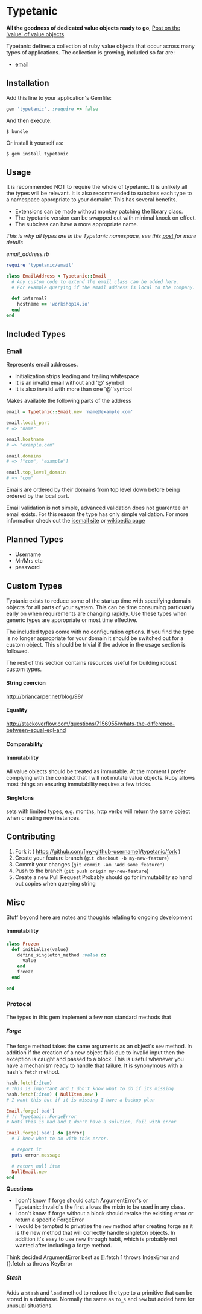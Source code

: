 # Typetanic

**All the goodness of dedicated value objects ready to go**, [Post on the 'value' of value objects](http://insights.workshop14.io/2015/07/15/value-objects-in-ruby.html)

Typetanic defines a collection of ruby value objects that occur across many types of applications. The collection is growing, included so far are:

- [email](https://github.com/CrowdHailer/typtanic#user-content-email)

## Installation

Add this line to your application's Gemfile:

```ruby
gem 'typetanic', :require => false
```

And then execute:

```
$ bundle
```

Or install it yourself as:

```
$ gem install typetanic
```

## Usage

It is recommended NOT to require the whole of typetanic. It is unlikely all the types will be relevant. It is also recommended to subclass each type to a namespace appropriate to your domain*. This has several benefits.

- Extensions can be made without monkey patching the library class.
- The typetanic version can be swapped out with minimal knock on effect.
- The subclass can have a more appropriate name.

*This is why all types are in the Typetanic namespace, see this [post](http://insights.workshop14.io/2015/05/28/ruby-require-and-broad-modules.html) for more details*

*email_address.rb*
```rb
require 'typetanic/email'

class EmailAddress < Typetanic::Email
  # Any custom code to extend the email class can be added here.
  # For example querying if the email address is local to the company.

  def internal?
    hostname == 'workshop14.io'
  end
end
```

## Included Types

### Email

Represents email addresses.
- Initialization strips leading and trailing whitespace
- It is an invalid email without and '@' symbol
- It is also invalid with more than one '@''symbol

Makes available the following parts of the address

```rb
email = Typetanic::Email.new 'name@example.com'

email.local_part
# => "name"

email.hostname
# => "example.com"

email.domains
# => ["com", "example"]

email.top_level_domain
# => "com"
```

Emails are ordered by their domains from top level down before being ordered by the local part.

Email validation is not simple, advanced validation does not guarentee an email exists. For this reason the type has only simple validation. For more information check out the [isemail site](http://isemail.info/about) or [wikipedia page](http://en.wikipedia.org/wiki/Email_address)

## Planned Types

- Username
- Mr/Mrs etc
- password

## Custom Types

Typtanic exists to reduce some of the startup time with specifying domain objects for all parts of your system. This can be time consuming particuarly early on when requirements are changing rapidly. Use these types when generic types are appropriate or most time effective.

The included types come with no configuration options. If you find the type is no longer appropriate for your domain it should be switched out for a custom object. This should be trivial if the advice in the usage section is followed.

The rest of this section contains resources useful for building robust custom types.

#### String coercion
http://briancarper.net/blog/98/

#### Equality
http://stackoverflow.com/questions/7156955/whats-the-difference-between-equal-eql-and

#### Comparability

#### Immutability
All value objects should be treated as immutable. At the moment I prefer complying with the contract that I will not mutate value objects. Ruby allows most things an ensuring immutability requires a few tricks.

#### Singletons

sets with limited types, e.g. months, http verbs will return the same object when creating new instances.

## Contributing

1. Fork it ( https://github.com/[my-github-username]/typetanic/fork )
2. Create your feature branch (`git checkout -b my-new-feature`)
3. Commit your changes (`git commit -am 'Add some feature'`)
4. Push to the branch (`git push origin my-new-feature`)
5. Create a new Pull Request
Probably should go for immutability so hand out copies when querying string

## Misc
Stuff beyond here are notes and thoughts relating to ongoing development

#### Immutability
```rb
class Frozen
  def initialize(value)
    define_singleton_method :value do
      value
    end
    freeze
  end

end
```

### Protocol
The types in this gem implement a few non standard methods that
##### Forge
The forge method takes the same arguments as an object's `new` method. In addition if the creation of a new object fails due to invalid input then the exception is caught and passed to a block. This is useful whenever you have a mechanism ready to handle that failure. It is synonymous with a hash's `fetch` method.

```rb
hash.fetch(:item)
# This is important and I don't know what to do if its missing
hash.fetch(:item) { NullItem.new }
# I want this but if it is missing I have a backup plan
```

```rb
Email.forge('bad')
# !! Typetanic::ForgeError
# Nuts this is bad and I don't have a solution, fail with error

Email.forge('bad') do |error|
  # I know what to do with this error.

  # report it
  puts error.message

  # return null item
  NullEmail.new
end
```

**Questions**
- I don't know if forge should catch ArgumentError's or Typetanic::Invalid's the first allows the mixin to be used in any class.
- I don't know if forge without a block should reraise the exisiting error or return a specific ForgeError
- I would be tempted to privatise the `new` method after creating forge as it is the new method that will correctly handle singleton objects. In addition it's easy to use new through habit, which is probably not wanted after including a forge method.

Think decided ArgumentError best as [].fetch 1 throws IndexError and {}.fetch :a throws KeyError

##### Stash
Adds a `stash` and `load` method to reduce the type to a primitive that can be stored in a database. Normally the same as `to_s` and `new` but added here for unusual situations.
